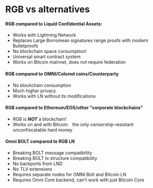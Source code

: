 # RGB vs alternatives

#### RGB compared to Liquid Confidential Assets:

* Works with Lightning Network
* Replaces Large Borromean signatures range proofs with modern Bulletproofs
* No blockchain space consumption!
* Universal smart contract system
* Works on Bitcoin mainnet, does not require federation

#### RGB compared to OMNI/Colored coins/Counterparty

* No blockchain consumption
* Much higher privacy
* Works with LN without its modifications

#### RGB compared to Ethereum/EOS/other "corporate blockchains"

* RGB is _**NOT**_ a blockchain!
* Works on and with Bitcoin:    the only censorship-resistant unconfiscatable hard money

#### Omni BOLT compared to RGB LN

* Breaking BOLT message compatibility
* Breaking BOLT tx structure compatibility
* No backports from LND
* No TLV extensions
* Requires separate nodes for OMNI Bolt and Bitcoin LN
* Requires Omni Core backend, can't work with just Bitcoin Core

